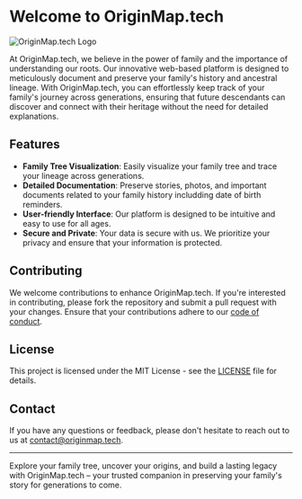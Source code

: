 

# Welcome to OriginMap.tech

![OriginMap.tech Logo](URL_TO_YOUR_LOGO_IMAGE)

At OriginMap.tech, we believe in the power of family and the importance of understanding our roots. Our innovative web-based platform is designed to meticulously document and preserve your family's history and ancestral lineage. With OriginMap.tech, you can effortlessly keep track of your family's journey across generations, ensuring that future descendants can discover and connect with their heritage without the need for detailed explanations.

## Features

- **Family Tree Visualization**: Easily visualize your family tree and trace your lineage across generations.
- **Detailed Documentation**: Preserve stories, photos, and important documents related to your family history includding date of birth reminders.
- **User-friendly Interface**: Our platform is designed to be intuitive and easy to use for all ages.
- **Secure and Private**: Your data is secure with us. We prioritize your privacy and ensure that your information is protected.


## Contributing

We welcome contributions to enhance OriginMap.tech. If you're interested in contributing, please fork the repository and submit a pull request with your changes. Ensure that your contributions adhere to our [code of conduct](CODE_OF_CONDUCT.md).

## License

This project is licensed under the MIT License - see the [LICENSE](LICENSE) file for details.

## Contact

If you have any questions or feedback, please don't hesitate to reach out to us at [contact@originmap.tech](mailto:official@originmap.tech).

---

Explore your family tree, uncover your origins, and build a lasting legacy with OriginMap.tech – your trusted companion in preserving your family's story for generations to come.

